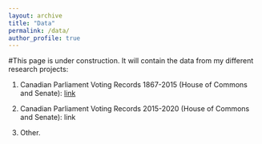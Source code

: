 ```yaml
---
layout: archive
title: "Data"
permalink: /data/
author_profile: true
---
```


#This page is under construction. It will contain the data from my different research projects:

1. Canadian Parliament Voting Records 1867-2015 (House of Commons and Senate): 
[link](https://github.com/jf-godbout/data) 

2. Canadian Parliament Voting Records 2015-2020 (House of Commons and Senate):
link

3. Other. 

